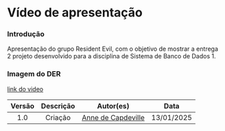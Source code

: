 # Vídeo de apresentação

### Introdução

Apresentação do grupo Resident Evil, com o objetivo de mostrar a entrega 2 projeto desenvolvido para a disciplina de Sistema de Banco de Dados 1.

### Imagem do DER

[link do video]()

| Versão | Descrição |                     Autor(es)                      |    Data    |
| :----: | :-------: | :------------------------------------------------: | :--------: |
|  1.0   |  Criação  | [Anne de Capdeville](https://github.com/nanecapde) | 13/01/2025 |
